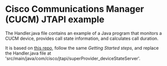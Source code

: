 # Cisco Communications Manager (CUCM) JTAPI example

The Handler.java file contains an example of a Java program that monitors a CUCM device, provides call state information, and calculates call duration.

It is based on [this repo](https://github.com/CiscoDevNet/jtapi-samples), follow the same _Getting Started steps_, and replace the Handler.java file at 'src/main/java/com/cisco/jtapi/superProvider_deviceStateServer'.
